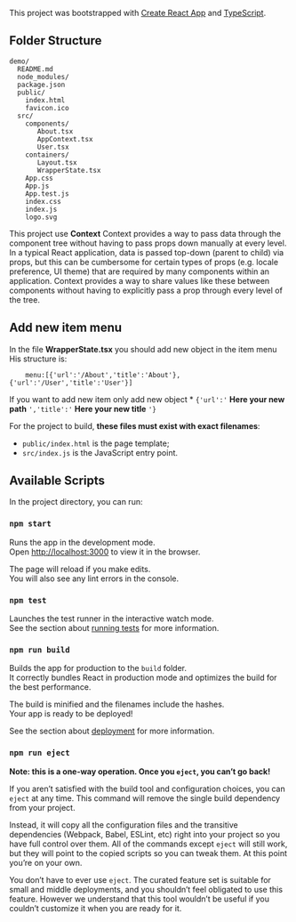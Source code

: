 This project was bootstrapped with [Create React App](https://github.com/facebookincubator/create-react-app) and [TypeScript](https://www.typescriptlang.org).


## Folder Structure

```
demo/
  README.md
  node_modules/
  package.json
  public/
    index.html
    favicon.ico
  src/
    components/
       About.tsx
       AppContext.tsx
       User.tsx
    containers/
       Layout.tsx
       WrapperState.tsx
    App.css
    App.js
    App.test.js
    index.css
    index.js
    logo.svg
```
This project use **Context**
Context provides a way to pass data through the component tree without having to pass props down manually at every level.
In a typical React application, data is passed top-down (parent to child) via props, but this can be cumbersome for certain types of props (e.g. locale preference, UI theme) that are required by many components within an application. Context provides a way to share values like these between components without having to explicitly pass a prop through every level of the tree.

## Add new item menu
In the file **WrapperState.tsx** you should add new object in the item menu
His structure is:
        
        menu:[{'url':'/About','title':'About'},{'url':'/User','title':'User'}]
        
If you want to add new item only add new object * `{'url':'` **Here your new path** `','title':'` **Here your new title** `'}`
 

For the project to build, **these files must exist with exact filenames**:

* `public/index.html` is the page template;
* `src/index.js` is the JavaScript entry point.



## Available Scripts

In the project directory, you can run:

### `npm start`

Runs the app in the development mode.<br>
Open [http://localhost:3000](http://localhost:3000) to view it in the browser.

The page will reload if you make edits.<br>
You will also see any lint errors in the console.

### `npm test`

Launches the test runner in the interactive watch mode.<br>
See the section about [running tests](#running-tests) for more information.

### `npm run build`

Builds the app for production to the `build` folder.<br>
It correctly bundles React in production mode and optimizes the build for the best performance.

The build is minified and the filenames include the hashes.<br>
Your app is ready to be deployed!

See the section about [deployment](#deployment) for more information.

### `npm run eject`

**Note: this is a one-way operation. Once you `eject`, you can’t go back!**

If you aren’t satisfied with the build tool and configuration choices, you can `eject` at any time. This command will remove the single build dependency from your project.

Instead, it will copy all the configuration files and the transitive dependencies (Webpack, Babel, ESLint, etc) right into your project so you have full control over them. All of the commands except `eject` will still work, but they will point to the copied scripts so you can tweak them. At this point you’re on your own.

You don’t have to ever use `eject`. The curated feature set is suitable for small and middle deployments, and you shouldn’t feel obligated to use this feature. However we understand that this tool wouldn’t be useful if you couldn’t customize it when you are ready for it.
